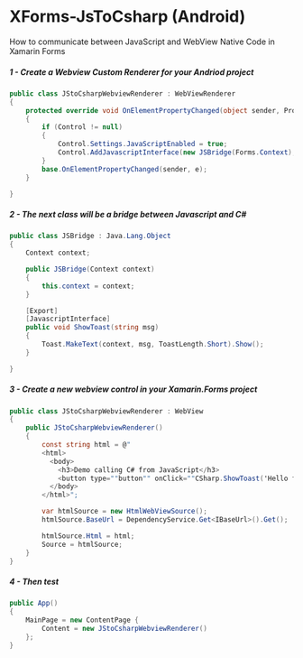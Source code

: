 # XForms-JsToCsharp (Android)
How to communicate between JavaScript and WebView Native Code in Xamarin Forms

##### 1 - Create a Webview Custom Renderer for your Andriod project
```csharp
public class JStoCsharpWebviewRenderer : WebViewRenderer
{
    protected override void OnElementPropertyChanged(object sender, PropertyChangedEventArgs e)
    {
        if (Control != null)
        {
            Control.Settings.JavaScriptEnabled = true;
            Control.AddJavascriptInterface(new JSBridge(Forms.Context), "CSharp");
        }
        base.OnElementPropertyChanged(sender, e);
    }

}
```

##### 2 - The next class will be a bridge between Javascript and C#
```csharp
public class JSBridge : Java.Lang.Object
{
    Context context;

    public JSBridge(Context context)
    {
        this.context = context;
    }

    [Export]
    [JavascriptInterface]
    public void ShowToast(string msg)
    {
        Toast.MakeText(context, msg, ToastLength.Short).Show();
    }

}
```

##### 3 - Create a new webview control in your Xamarin.Forms project
```csharp
public class JStoCsharpWebviewRenderer : WebView
{
    public JStoCsharpWebviewRenderer()
    {
        const string html = @"
        <html>
          <body>
            <h3>Demo calling C# from JavaScript</h3>
            <button type=""button"" onClick=""CSharp.ShowToast('Hello from Javascript')"">Native Interaction</button>
          </body>
        </html>";

        var htmlSource = new HtmlWebViewSource();
        htmlSource.BaseUrl = DependencyService.Get<IBaseUrl>().Get();

        htmlSource.Html = html;
        Source = htmlSource;
    }
}
```

##### 4 - Then test
```csharp
public App()
{
    MainPage = new ContentPage { 
        Content = new JStoCsharpWebviewRenderer() 
    };
}
```
